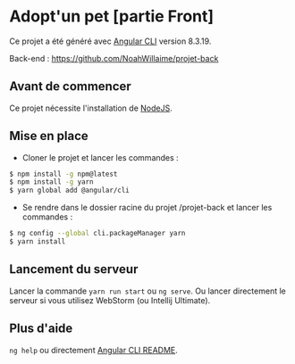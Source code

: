 # Adopt'un pet [partie Front]

Ce projet a été généré avec [Angular CLI](https://github.com/angular/angular-cli) version 8.3.19.

Back-end : https://github.com/NoahWillaime/projet-back

## Avant de commencer

Ce projet nécessite l'installation de [NodeJS](https://nodejs.org/en/).

## Mise en place

-   Cloner le projet et lancer les commandes :
```bash
$ npm install -g npm@latest
$ npm install -g yarn
$ yarn global add @angular/cli
```
-   Se rendre dans le dossier racine du projet /projet-back et lancer les commandes :

```bash
$ ng config --global cli.packageManager yarn
$ yarn install
```
## Lancement du serveur

Lancer la commande `yarn run start` ou `ng serve`.
Ou lancer directement le serveur si vous utilisez WebStorm (ou Intellij Ultimate).


## Plus d'aide

`ng help` ou directement [Angular CLI README](https://github.com/angular/angular-cli/blob/master/README.md).
